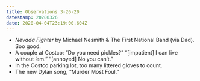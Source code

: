 ```yaml
---
title: Observations 3-26-20
datestamp: 20200326
date: 2020-04-04T23:19:00.604Z
---
```

- *Nevada Fighter* by Michael Nesmith & The First National Band (via Dad). Soo good.
- A couple at Costco: “Do you need pickles?” “[impatient] I can live without ’em.” “[annoyed] No you can’t.”
- In the Costco parking lot, too many littered gloves to count.
- The new Dylan song, “Murder Most Foul.”
